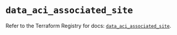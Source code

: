 # `data_aci_associated_site`

Refer to the Terraform Registry for docs: [`data_aci_associated_site`](https://registry.terraform.io/providers/ciscodevnet/aci/2.17.0/docs/data-sources/associated_site).
